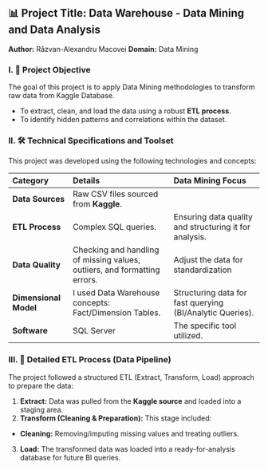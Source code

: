 ## 📊 Project Title: Data Warehouse - Data Mining and Data Analysis

**Author:** Răzvan-Alexandru Macovei
**Domain:** Data Mining 

### I. 🎯 Project Objective

The goal of this project is to apply Data Mining methodologies to transform raw data from Kaggle Database.

* To extract, clean, and load the data using a robust **ETL process**.
* To identify hidden patterns and correlations within the dataset.

### II. 🛠️ Technical Specifications and Toolset

This project was developed using the following technologies and concepts:

| Category | Details | Data Mining Focus |
| :--- | :--- | :--- |
| **Data Sources** | Raw CSV files sourced from **Kaggle**.
| **ETL Process** |  Complex SQL queries. | Ensuring data quality and structuring it for analysis. |
| **Data Quality** | Checking and handling of missing values, outliers, and formatting errors. | Adjust the data for standardization |
| **Dimensional Model** | I used Data Warehouse concepts: Fact/Dimension Tables. | Structuring data for fast querying (BI/Analytic Queries). |
| **Software** | SQL Server | The specific tool utilized. |

### III. 🔄 Detailed ETL Process (Data Pipeline)

The project followed a structured ETL (Extract, Transform, Load) approach to prepare the data:

1.  **Extract:** Data was pulled from the **Kaggle source** and loaded into a staging area.
2.  **Transform (Cleaning & Preparation):** This stage included:
* **Cleaning:** Removing/imputing missing values and treating outliers.
3.  **Load:** The transformed data was loaded into a ready-for-analysis database for future BI queries.
